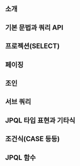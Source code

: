 ## 소개

## 기본 문법과 쿼리 API

## 프로젝션(SELECT)

## 페이징

## 조인

## 서브 쿼리

## JPQL 타입 표현과 기타식

## 조건식(CASE 등등)

## JPQL 함수